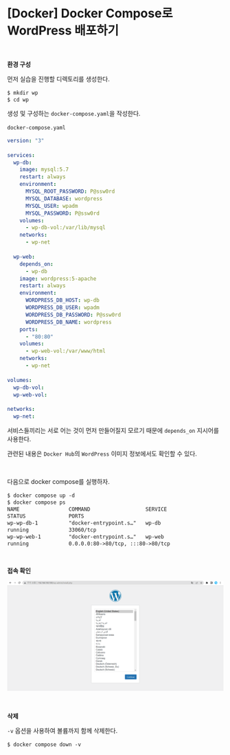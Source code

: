 # [Docker] Docker Compose로 WordPress 배포하기

<br>

**환경 구성**

먼저 실습을 진행할 디렉토리를 생성한다. 

```shell
$ mkdir wp
$ cd wp
```

생성 및 구성하는 `docker-compose.yaml`을 작성한다. 

`docker-compose.yaml`

```yaml
version: "3"

services:
  wp-db:
    image: mysql:5.7
    restart: always
    environment:
      MYSQL_ROOT_PASSWORD: P@ssw0rd
      MYSQL_DATABASE: wordpress
      MYSQL_USER: wpadm
      MYSQL_PASSWORD: P@ssw0rd
    volumes:
      - wp-db-vol:/var/lib/mysql
    networks:
      - wp-net

  wp-web:
    depends_on:
      - wp-db
    image: wordpress:5-apache
    restart: always
    environment:
      WORDPRESS_DB_HOST: wp-db
      WORDPRESS_DB_USER: wpadm
      WORDPRESS_DB_PASSWORD: P@ssw0rd
      WORDPRESS_DB_NAME: wordpress
    ports:
      - "80:80"
    volumes:
      - wp-web-vol:/var/www/html
    networks:
      - wp-net

volumes:
  wp-db-vol:
  wp-web-vol:

networks:
  wp-net:
```

서비스들끼리는 서로 어는 것이 먼저 만들어질지 모르기 때문에 `depends_on` 지시어를 사용한다. 

관련된 내용은 `Docker Hub`의 `WordPress` 이미지 정보에서도 확인할 수 있다. 

<br>

다음으로 docker compose를 실행하자.

```shell
$ docker compose up -d 
$ docker compose ps   
NAME                COMMAND                  SERVICE             STATUS              PORTS
wp-wp-db-1          "docker-entrypoint.s…"   wp-db               running             33060/tcp
wp-wp-web-1         "docker-entrypoint.s…"   wp-web              running             0.0.0.0:80->80/tcp, :::80->80/tcp
```

<br>

**접속 확인**

![image-20220513092318546](https://raw.githubusercontent.com/na3150/typora-img/main/img/image-20220513092318546.png)

<br>

**삭제**

`-v` 옵션을 사용하여 볼륨까지 함께 삭제한다. 

```shell
$ docker compose down -v
```

<br>

<br>